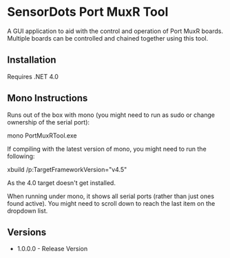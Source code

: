 # SensorDots Port MuxR Tool

A GUI application to aid with the control and operation of Port MuxR boards. Multiple boards can be controlled and chained together using this tool.

## Installation

Requires .NET 4.0

## Mono Instructions

Runs out of the box with mono (you might need to run as sudo or change ownership of the serial port):

mono PortMuxRTool.exe

If compiling with the latest version of mono, you might need to run the following:

xbuild /p:TargetFrameworkVersion="v4.5"

As the 4.0 target doesn't get installed.

When running under mono, it shows all serial ports (rather than just ones found active). You might need to scroll down to reach the last item on the dropdown list.

## Versions

   - 1.0.0.0 - Release Version
